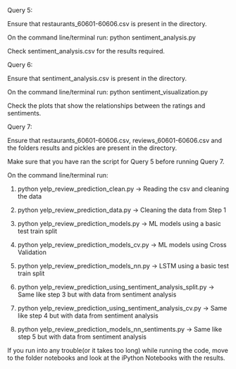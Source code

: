 Query 5:

Ensure that restaurants_60601-60606.csv is present in the directory.

On the command line/terminal run: python sentiment_analysis.py

Check sentiment_analysis.csv for the results required.

Query 6:

Ensure that sentiment_analysis.csv is present in the directory.

On the command line/terminal run: python sentiment_visualization.py

Check the plots that show the relationships between the ratings and sentiments.

Query 7:

Ensure that restaurants_60601-60606.csv, reviews_60601-60606.csv and the folders results and pickles are present in the directory.

Make sure that you have ran the script for Query 5 before running Query 7.

On the command line/terminal run: 

1. python yelp_review_prediction_clean.py -> Reading the csv and cleaning the data

2. python yelp_review_prediction_data.py -> Cleaning the data from Step 1

3. python yelp_review_prediction_models.py -> ML models using a basic test train split

4. python yelp_review_prediction_models_cv.py -> ML models using Cross Validation

5. python yelp_review_prediction_models_nn.py -> LSTM using a basic test train split

6. python yelp_review_prediction_using_sentiment_analysis_split.py -> Same like step 3 but with data from sentiment analysis

7. python yelp_review_prediction_using_sentiment_analysis_cv.py -> Same like step 4 but with data from sentiment analysis

8. python yelp_review_prediction_models_nn_sentiments.py -> Same like step 5 but with data from sentiment analysis

If you run into any trouble(or it takes too long) while running the code, move to the folder notebooks and look at the iPython Notebooks with the results.
